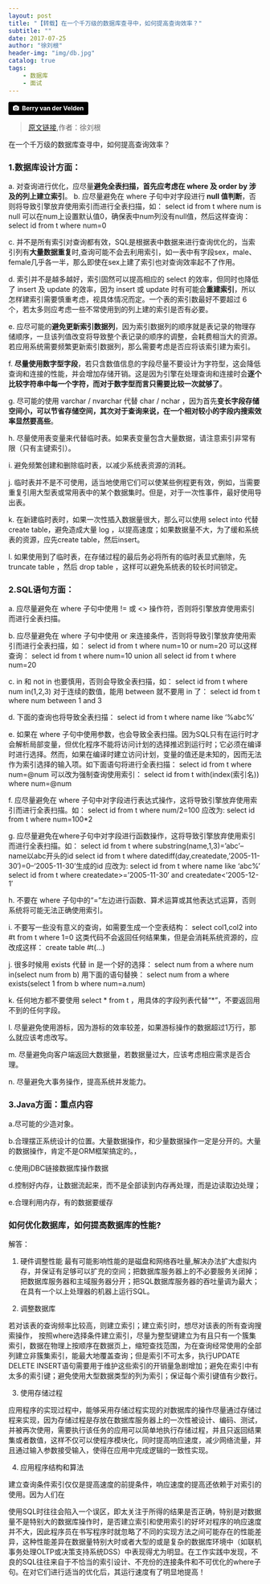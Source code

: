 ```yaml
---
layout: post
title: "【转载】在一个千万级的数据库查寻中，如何提高查询效率？"
subtitle: ""
date: 2017-07-25
author: "徐刘根"
header-img: "img/db.jpg"
catalog: true
tags: 
    - 数据库
    - 面试
---
```


<a style="background-color:black;color:white;text-decoration:none;padding:4px 6px;font-family:-apple-system, BlinkMacSystemFont, &quot;San Francisco&quot;, &quot;Helvetica Neue&quot;, Helvetica, Ubuntu, Roboto, Noto, &quot;Segoe UI&quot;, Arial, sans-serif;font-size:12px;font-weight:bold;line-height:1.2;display:inline-block;border-radius:3px;" href="http://unsplash.com/@berry807?utm_medium=referral&amp;utm_campaign=photographer-credit&amp;utm_content=creditBadge" target="_blank" rel="noopener noreferrer" title="Download free do whatever you want high-resolution photos from Berry van der Velden"><span style="display:inline-block;padding:2px 3px;"><svg xmlns="http://www.w3.org/2000/svg" style="height:12px;width:auto;position:relative;vertical-align:middle;top:-1px;fill:white;" viewBox="0 0 32 32"><title></title><path d="M20.8 18.1c0 2.7-2.2 4.8-4.8 4.8s-4.8-2.1-4.8-4.8c0-2.7 2.2-4.8 4.8-4.8 2.7.1 4.8 2.2 4.8 4.8zm11.2-7.4v14.9c0 2.3-1.9 4.3-4.3 4.3h-23.4c-2.4 0-4.3-1.9-4.3-4.3v-15c0-2.3 1.9-4.3 4.3-4.3h3.7l.8-2.3c.4-1.1 1.7-2 2.9-2h8.6c1.2 0 2.5.9 2.9 2l.8 2.4h3.7c2.4 0 4.3 1.9 4.3 4.3zm-8.6 7.5c0-4.1-3.3-7.5-7.5-7.5-4.1 0-7.5 3.4-7.5 7.5s3.3 7.5 7.5 7.5c4.2-.1 7.5-3.4 7.5-7.5z"></path></svg></span><span style="display:inline-block;padding:2px 3px;">Berry van der Velden</span></a>

> [原文链接](http://blog.csdn.net/xlgen157387/article/details/44156679),作者：徐刘根

在一个千万级的数据库查寻中，如何提高查询效率？

### 1.数据库设计方面： 

a. 对查询进行优化，应尽量<b>避免全表扫描，首先应考虑在 where 及 order by 涉及的列上建立索引</b>。 
b. 应尽量避免在 where 子句中对字段进行<b> null 值判断</b>，否则将导致引擎放弃使用索引而进行全表扫描，如： select id from t where num is null 可以在num上设置默认值0，确保表中num列没有null值，然后这样查询： select id from t where num=0

c. 并不是所有索引对查询都有效，SQL是根据表中数据来进行查询优化的，当索引列有<b>大量数据重复</b>时,查询可能不会去利用索引，如一表中有字段sex，male、female几乎各一半，那么即使在sex上建了索引也对查询效率起不了作用。

d. 索引并不是越多越好，索引固然可以提高相应的 select 的效率，但同时也降低了 insert 及 update 的效率，因为 insert 或 update 时有可能会<b>重建索引</b>，所以怎样建索引需要慎重考虑，视具体情况而定。一个表的索引数最好不要超过 6 个，若太多则应考虑一些不常使用到的列上建的索引是否有必要。

e. 应尽可能的<b>避免更新索引数据列</b>，因为索引数据列的顺序就是表记录的物理存储顺序，一旦该列值改变将导致整个表记录的顺序的调整，会耗费相当大的资源。若应用系统需要频繁更新索引数据列，那么需要考虑是否应将该索引建为索引。

f. <b>尽量使用数字型字段</b>，若只含数值信息的字段尽量不要设计为字符型，这会降低查询和连接的性能，并会增加存储开销。这是因为引擎在处理查询和连接时会<b>逐个比较字符串中每一个字符，而对于数字型而言只需要比较一次就够了</b>。

g. 尽可能的使用 varchar / nvarchar 代替 char / nchar ，因为首先<b>变长字段存储空间小，可以节省存储空间，其次对于查询来说，在一个相对较小的字段内搜索效率显然要高些</b>。

h. 尽量使用表变量来代替临时表。如果表变量包含大量数据，请注意索引非常有限（只有主键索引）。

i. 避免频繁创建和删除临时表，以减少系统表资源的消耗。

j. 临时表并不是不可使用，适当地使用它们可以使某些例程更有效，例如，当需要重复引用大型表或常用表中的某个数据集时。但是，对于一次性事件，最好使用导出表。

k. 在新建临时表时，如果一次性插入数据量很大，那么可以使用 select into 代替 create table，避免造成大量 log ，以提高速度；如果数据量不大，为了缓和系统表的资源，应先create table，然后insert。

l. 如果使用到了临时表，在存储过程的最后务必将所有的临时表显式删除，先 truncate table ，然后 drop table ，这样可以避免系统表的较长时间锁定。

### 2.SQL语句方面：

a. 应尽量避免在 where 子句中使用 != 或 <> 操作符，否则将引擎放弃使用索引而进行全表扫描。

b. 应尽量避免在 where 子句中使用 or 来连接条件，否则将导致引擎放弃使用索引而进行全表扫描，如： select id from t where num=10 or num=20 可以这样查询： select id from t where num=10 union all select id from t where num=20

c. in 和 not in 也要慎用，否则会导致全表扫描，如： select id from t where num in(1,2,3) 对于连续的数值，能用 between 就不要用 in 了： select id from t where num between 1 and 3

d. 下面的查询也将导致全表扫描： select id from t where name like ‘%abc%’

e. 如果在 where 子句中使用参数，也会导致全表扫描。因为SQL只有在运行时才会解析局部变量，但优化程序不能将访问计划的选择推迟到运行时；它必须在编译时进行选择。然而，如果在编译时建立访问计划，变量的值还是未知的，因而无法作为索引选择的输入项。如下面语句将进行全表扫描： select id from t where num=@num 可以改为强制查询使用索引： select id from t with(index(索引名)) where num=@num

f. 应尽量避免在 where 子句中对字段进行表达式操作，这将导致引擎放弃使用索引而进行全表扫描。如： select id from t where num/2=100 应改为: select id from t where num=100*2

g. 应尽量避免在where子句中对字段进行函数操作，这将导致引擎放弃使用索引而进行全表扫描。如： select id from t where substring(name,1,3)=’abc’–name以abc开头的id select id from t where datediff(day,createdate,’2005-11-30′)=0–‘2005-11-30’生成的id 应改为: select id from t where name like ‘abc%’ select id from t where createdate>=’2005-11-30′ and createdate<’2005-12-1′

h. 不要在 where 子句中的“=”左边进行函数、算术运算或其他表达式运算，否则系统将可能无法正确使用索引。

i. 不要写一些没有意义的查询，如需要生成一个空表结构： select col1,col2 into #t from t where 1=0 这类代码不会返回任何结果集，但是会消耗系统资源的，应改成这样： create table #t(…)

j. 很多时候用 exists 代替 in 是一个好的选择： select num from a where num in(select num from b) 用下面的语句替换： select num from a where exists(select 1 from b where num=a.num)

k. 任何地方都不要使用 select * from t ，用具体的字段列表代替“*”，不要返回用不到的任何字段。

l. 尽量避免使用游标，因为游标的效率较差，如果游标操作的数据超过1万行，那么就应该考虑改写。

m. 尽量避免向客户端返回大数据量，若数据量过大，应该考虑相应需求是否合理。

n. 尽量避免大事务操作，提高系统并发能力。

### 3.Java方面：重点内容

a.尽可能的少造对象。

b.合理摆正系统设计的位置。大量数据操作，和少量数据操作一定是分开的。大量的数据操作，肯定不是ORM框架搞定的。，

c.使用jDBC链接数据库操作数据

d.控制好内存，让数据流起来，而不是全部读到内存再处理，而是边读取边处理；

e.合理利用内存，有的数据要缓存

### 如何优化数据库，如何提高数据库的性能?

解答：

1. 硬件调整性能 最有可能影响性能的是磁盘和网络吞吐量,解决办法扩大虚拟内存，并保证有足够可以扩充的空间；把数据库服务器上的不必要服务关闭掉；把数据库服务器和主域服务器分开；把SQL数据库服务器的吞吐量调为最大；在具有一个以上处理器的机器上运行SQL。

2. 调整数据库

若对该表的查询频率比较高，则建立索引；建立索引时，想尽对该表的所有查询搜索操作， 按照where选择条件建立索引，尽量为整型键建立为有且只有一个簇集索引，数据在物理上按顺序在数据页上，缩短查找范围，为在查询经常使用的全部列建立非簇集索引，能最大地覆盖查询；但是索引不可太多，执行UPDATE DELETE INSERT语句需要用于维护这些索引的开销量急剧增加；避免在索引中有太多的索引键；避免使用大型数据类型的列为索引；保证每个索引键值有少数行。

3. 使用存储过程

应用程序的实现过程中，能够采用存储过程实现的对数据库的操作尽量通过存储过程来实现，因为存储过程是存放在数据库服务器上的一次性被设计、编码、测试，并被再次使用，需要执行该任务的应用可以简单地执行存储过程，并且只返回结果集或者数值，这样不仅可以使程序模块化，同时提高响应速度，减少网络流量，并且通过输入参数接受输入，使得在应用中完成逻辑的一致性实现。

4. 应用程序结构和算法

建立查询条件索引仅仅是提高速度的前提条件，响应速度的提高还依赖于对索引的使用。因为人们在

使用SQL时往往会陷入一个误区，即太关注于所得的结果是否正确，特别是对数据量不是特别大的数据库操作时，是否建立索引和使用索引的好坏对程序的响应速度并不大，因此程序员在书写程序时就忽略了不同的实现方法之间可能存在的性能差异，这种性能差异在数据量特别大时或者大型的或是复杂的数据库环境中（如联机事务处理OLTP或决策支持系统DSS）中表现得尤为明显。在工作实践中发现，不良的SQL往往来自于不恰当的索引设计、不充份的连接条件和不可优化的where子句。在对它们进行适当的优化后，其运行速度有了明显地提高！